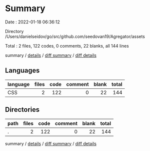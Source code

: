 # Summary

Date : 2022-01-18 06:36:12

Directory /Users/danielseidov/go/src/github.com/seedovan19/Agregator/assets

Total : 2 files,  122 codes, 0 comments, 22 blanks, all 144 lines

summary / [details](details.md) / [diff summary](diff.md) / [diff details](diff-details.md)

## Languages
| language | files | code | comment | blank | total |
| :--- | ---: | ---: | ---: | ---: | ---: |
| CSS | 2 | 122 | 0 | 22 | 144 |

## Directories
| path | files | code | comment | blank | total |
| :--- | ---: | ---: | ---: | ---: | ---: |
| . | 2 | 122 | 0 | 22 | 144 |

summary / [details](details.md) / [diff summary](diff.md) / [diff details](diff-details.md)